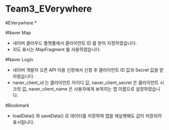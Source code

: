 # Team3_EVerywhere


#EVerywhere
 *


#Naver Map
 * 네이버 클라우드 플랫폼에서 클라이언트 ID 를 받아 지정하였습니다.
 * 지도 표시는 MapFragment 를 사용하였습니다.


#Naver Login
 * 네이버 개발자 오픈 API 이용 신청에서 신청 후 클라이언트 ID 값과 Secret 값을 받아왔습니다.
 * naver_client_id 는 클라이언트 아이디 값, naver_client_secret 은 클라이언트 시크릿 값, naver_client_name 은 사용자에게 보여지는 앱 이름으로 설정하였습니다.


#Bookmark
 * loadData() 와 saveData() 로 데이터를 저장하여 앱을 재실행해도 값이 저장되어 표시됩니다.
 

